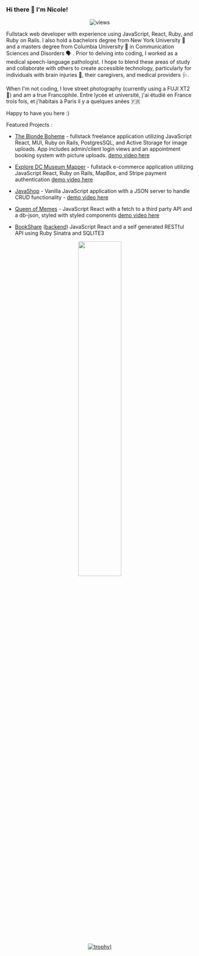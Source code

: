 ### Hi there 👋 I'm Nicole!
<p align="center"> <img src="https://komarev.com/ghpvc/?username=nccandiotti&label=Profile%20views&color=red&style=flat" alt="views" /> </p>

Fullstack web developer with experience using JavaScript, React, Ruby, and Ruby on Rails. I also hold a bachelors degree from New York University 💜 and a masters degree from Columbia University 👑 in Communication Sciences and Disorders 🗣 . Prior to delving into coding, I worked as a medical speech-language pathologist. I hope to blend these areas of study and collaborate with others to create accessible technology, particularly for individuals with brain injuries 🧠, their caregivers, and medical providers 🩺. 

When I'm not coding, I love street photography (currently using a FUJI XT2 📸) and am a true Francophile. Entre lycée et université, j'ai étudié en France trois fois, et j'habitais à Paris il y a quelques anées 🇫🇷

Happy to have you here :) 

Featured Projects : 

- [The Blonde Boheme](https://github.com/nccandiotti/BlondeBoheme) - fullstack freelance application utilizing JavaScript React, MUI, Ruby on Rails, PostgresSQL, and Active Storage for image uploads. App includes admin/client login views and an appointment booking system with picture uploads. [demo video here](https://www.loom.com/share/e40b922fc7fa40bcbefa8d4c7c409f3d?sharedAppSource=personal_library)

- [Explore DC Museum Mapper](https://github.com/nccandiotti/museum-mapper) - fullstack e-commerce application utilizing JavaScript React, Ruby on Rails, MapBox, and Stripe payment authentication [demo video here](https://www.loom.com/share/113f901ac82f4742b1face0276535646)
- [JavaShop](https://github.com/nccandiotti/JavaScript-Dom-Manipulation-Project) - Vanilla JavaScript application with a JSON server to handle CRUD functionality - [demo video here](https://www.loom.com/share/dcc3df61b8704998995f0dfb7e1a5b87)
- [Queen of Memes](https://github.com/nccandiotti/meme-app) - JavaScript React with a fetch to a third party API and a db-json, styled with styled components [demo video here](https://www.loom.com/share/0827bb10a69c4ff4810708e08567daca)
- [BookShare](https://github.com/nccandiotti/sinatra-books-frontend-2) ([backend](https://github.com/Juliag875/phase-3-sinatra-react-project)) JavaScript React and a self generated RESTful API using Ruby Sinatra and SQLITE3  


<div align='center'>

  
<img src="https://github-readme-streak-stats.herokuapp.com/?user=nccandiotti&theme=dark"  width="48%" >
  
  
  [![trophy](https://github-profile-trophy.vercel.app/?username=nccandiotti&theme=dracula))](https://github.com/ryo-ma/github-profile-trophy)
</div>




<!--
**nccandiotti/nccandiotti** is a ✨ _special_ ✨ repository because its `README.md` (this file) appears on your GitHub profile.

Here are some ideas to get you started:

- 🔭 I’m currently working on ...
- 🌱 I’m currently learning ...
- 👯 I’m looking to collaborate on ...
- 🤔 I’m looking for help with ...
- 💬 Ask me about ...
- 📫 How to reach me: ...
- 😄 Pronouns: ...
- ⚡ Fun fact: ...
-->
